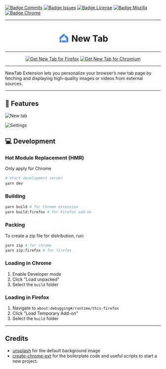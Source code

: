 [![Badge Commits]][Commit Rate]
[![Badge Issues]][Issues]
[![Badge License]][License]
[![Badge Mozilla]][Mozilla]
[![Badge Chrome]][Chrome]

---

<h1 align="center">
<sub>
<img src="public/img/logo-48.png" height="38" width="38">
</sub>
New Tab
</h1>

---

<p align="center">
<a href="https://addons.mozilla.org/addon/new-tab-paulcoding/"><img src="https://user-images.githubusercontent.com/585534/107280546-7b9b2a00-6a26-11eb-8f9f-f95932f4bfec.png" alt="Get New Tab for Firefox"></a>
<a href="https://chromewebstore.google.com/detail/new-tab/jiibpofabngjenalkdgpkhgifmoabnij"><img src="https://user-images.githubusercontent.com/585534/107280622-91a8ea80-6a26-11eb-8d07-77c548b28665.png" alt="Get New Tab for Chromium"></a>
</p>

***

NewTab Extension lets you personalize your browser’s new tab page by fetching and displaying high-quality images or videos from external sources.

***

## 🚀 Features

![New tab](https://github.com/user-attachments/assets/6fbc88f8-d10f-471d-82da-002c7764521b)

![Settings](https://github.com/user-attachments/assets/cea9644c-c573-48f0-bca2-2fde88c42850)

## 💻 Development

### Hot Module Replacement (HMR)

Only apply for Chrome

```bash
# Start development server
yarn dev
```

### Building

```bash
yarn build # for Chrome extension
yarn build:firefox # for Firefox add-on
```

### Packing

To create a zip file for distribution, run:

```bash
yarn zip # for chrome
yarn zip:firefox # for firefox
```

### Loading in Chrome

1. Enable Developer mode
2. Click "Load unpacked"
3. Select the `build` folder

### Loading in Firefox

1. Navigate to `about:debugging#/runtime/this-firefox`
2. Click "Load Temporary Add-on"
3. Select the `build` folder

---

## Credits

- [unsplash](https://unsplash.com/photos/a-cat-wearing-a-sunflower-costume-on-its-head-cQAoMJ2utDA) for the default background image
- [create-chrome-ext](https://github.com/guocaoyi/create-chrome-ext) for the boilerplate code and useful scripts to start a new project.

<!----------------------------------[ Badges ]--------------------------------->

[Mozilla]: https://addons.mozilla.org/addon/new-tab-paulcoding/
[Chrome]: https://chromewebstore.google.com/detail/new-tab/jiibpofabngjenalkdgpkhgifmoabnij
[License]: https://raw.githubusercontent.com/paulcoding810/new-tab/refs/heads/main/LICENSE

[Commit Rate]: https://github.com/paulcoding810/new-tab/commits/main
[Issues]: https://github.com/paulcoding810/new-tab/issues

[Badge Commits]: https://img.shields.io/github/commit-activity/m/paulcoding810/new-tab?label=Commits
[Badge Mozilla]: https://img.shields.io/amo/v/new-tab-paulcoding
[Badge Chrome]: https://img.shields.io/chrome-web-store/v/jiibpofabngjenalkdgpkhgifmoabnij
[Badge License]: https://img.shields.io/badge/License-MIT-yellow.svg
[Badge Issues]: https://img.shields.io/github/issues/paulcoding810/new-tab/issues
